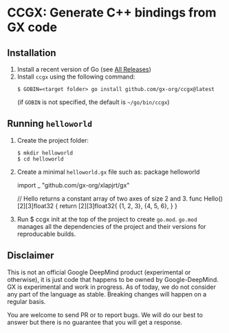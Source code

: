 # CCGX: Generate C++ bindings from GX code

## Installation

1. Install a recent version of Go (see [All Releases](https://go.dev/dl/))
2. Install `ccgx` using the following command:
    ```
    $ GOBIN=<target folder> go install github.com/gx-org/ccgx@latest
    ```
   (if `GOBIN` is not specified, the default is `~/go/bin/ccgx`)

## Running `helloworld`

1. Create the project folder: 
    ```
    $ mkdir helloworld
    $ cd helloworld
    ```
2. Create a minimal `helloworld.gx` file such as:
    package helloworld
    
    import _ "github.com/gx-org/xlapjrt/gx"
    
    // Hello returns a constant array of two axes of size 2 and 3.
    func Hello() [2][3]float32 {
    	return [2][3]float32{
    		{1, 2, 3},
    		{4, 5, 6},
    	}
    }
3. Run 
    $ ccgx init 
   at the top of the project to create `go.mod`. `go.mod` manages all the dependencies of the project and their versions for reproducable builds.

## Disclaimer

This is not an official Google DeepMind product (experimental or otherwise), it is
just code that happens to be owned by Google-DeepMind. GX is experimental and work
in progress. As of today, we do not consider any part of the language as stable. Breaking
changes will happen on a regular basis.

You are welcome to send PR or to report bugs. We will do our best to answer but there
is no guarantee that you will get a response.
